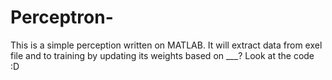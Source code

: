 # Perceptron-
This is a simple perception written on MATLAB. It will extract data from exel file and to training by updating its weights  based on ___? Look at the code :D 
